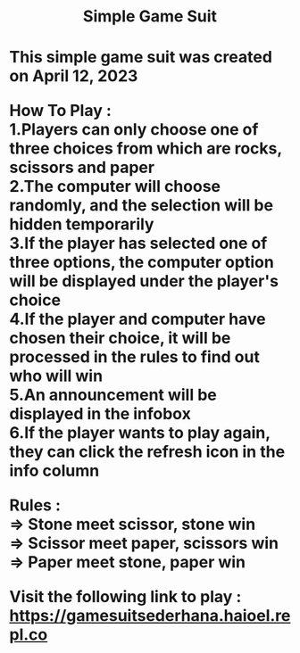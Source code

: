 <h1 style="text-align:center;">Simple Game Suit<h1>

This simple game suit was created on April 12, 2023

How To Play : <br>
1.Players can only choose one of three choices from which are rocks, scissors and paper <br>
2.The computer will choose randomly, and the selection will be hidden temporarily <br>
3.If the player has selected one of three options, the computer option will be displayed under the player's choice <br>
4.If the player and computer have chosen their choice, it will be processed in the rules to find out who will win <br>
5.An announcement will be displayed in the infobox <br>
6.If the player wants to play again, they can click the refresh icon in the info column <br>

Rules : <br>
=> Stone meet scissor, stone win <br>
=> Scissor meet paper, scissors win <br>
=> Paper meet stone, paper win <br>

Visit the following link to play : <a href="https://gamesuitsederhana.haioel.repl.co">https://gamesuitsederhana.haioel.repl.co</a>
